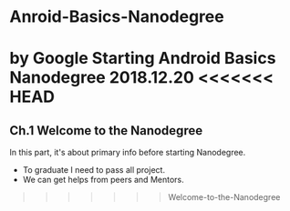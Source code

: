 # Anroid-Basics-Nanodegree
by Google
Starting Android Basics Nanodegree 2018.12.20
<<<<<<< HEAD
=======

## Ch.1 Welcome to the Nanodegree

In this part, it's about primary info before starting Nanodegree.
+ To graduate I need to pass all project.
+ We can get helps from peers and Mentors.

>>>>>>> Welcome-to-the-Nanodegree
